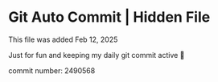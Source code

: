 # Git Auto Commit | Hidden File

This file was added Feb 12, 2025

Just for fun and keeping my daily git commit active 🤪

commit number: 2490568
